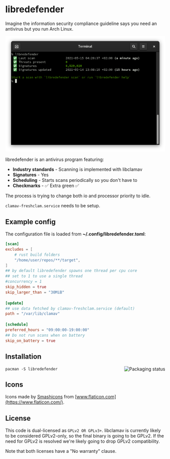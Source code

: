 # libredefender

Imagine the information security compliance guideline says you need an antivirus but you run Arch Linux.

<p align="center"><img src="contrib/screenshot.png" alt="Screenshot showing a libredefender status report"></p>

libredefender is an antivirus program featuring:

- **Industry standards** - Scanning is implemented with libclamav
- **Signatures** - Yes
- **Scheduling** - Starts scans periodically so you don't have to
- **Checkmarks** - ✅ Extra green ✅

The process is trying to change both io and processor priority to idle.

`clamav-freshclam.service` needs to be setup.

## Example config

The configuration file is loaded from **~/.config/libredefender.toml**:

```toml
[scan]
excludes = [
    # rust build folders
    "/home/user/repos/**/target",
]
## by default libredefender spawns one thread per cpu core
## set to 1 to use a single thread
#concurrency = 1
skip_hidden = true
skip_larger_than = "30MiB"

[update]
## use data fetched by clamav-freshclam.service (default)
path = "/var/lib/clamav"

[schedule]
preferred_hours = "09:00:00-19:00:00"
## Do not run scans when on battery
skip_on_battery = true
```

## Installation

<a href="https://repology.org/project/libredefender/versions"><img align="right" src="https://repology.org/badge/vertical-allrepos/libredefender.svg" alt="Packaging status"></a>

    pacman -S libredefender

## Icons

Icons made by [Smashicons](https://www.flaticon.com/authors/smashicons) from [www.flaticon.com](https://www.flaticon.com/).

## License

This code is dual-licensed as `GPLv2 OR GPLv3+`. libclamav is currently likely to be considered GPLv2-only, so the final binary is going to be GPLv2. If the need for GPLv2 is resolved we're likely going to drop GPLv2 compatibility.

Note that both licenses have a "No warranty" clause.
